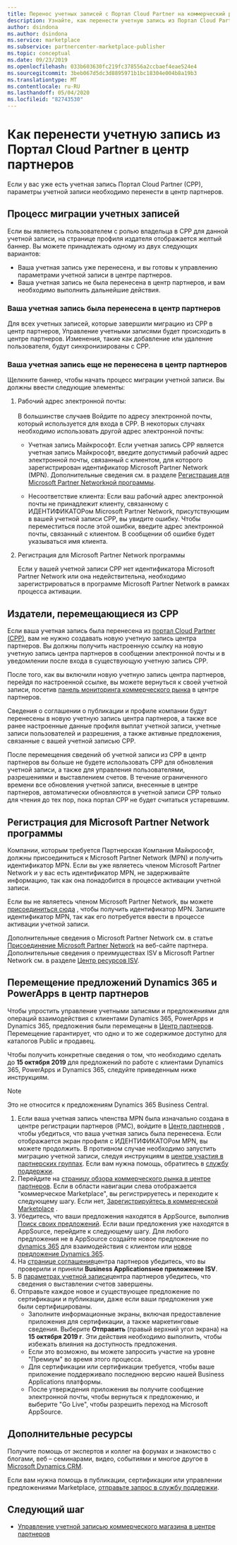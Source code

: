 ```yaml
---
title: Перенос учетных записей с Портал Cloud Partner на коммерческий рынок Майкрософт
description: Узнайте, как перенести учетную запись из Портал Cloud Partner в центр партнеров в коммерческом магазине Майкрософт для Azure.
author: dsindona
ms.author: dsindona
ms.service: marketplace
ms.subservice: partnercenter-marketplace-publisher
ms.topic: conceptual
ms.date: 09/23/2019
ms.openlocfilehash: 033b603630fc219fc378556a2ccbaef4eae524e4
ms.sourcegitcommit: 3beb067d5dc3d8895971b1bc18304e004b8a19b3
ms.translationtype: MT
ms.contentlocale: ru-RU
ms.lasthandoff: 05/04/2020
ms.locfileid: "82743530"
---
```

# <a name="how-to-migrate-your-account-from-cloud-partner-portal-to-partner-center"></a>Как перенести учетную запись из Портал Cloud Partner в центр партнеров

Если у вас уже есть учетная запись Портал Cloud Partner (CPP), параметры учетной записи необходимо перенести в центр партнеров.

## <a name="account-migration-process"></a>Процесс миграции учетных записей

Если вы являетесь пользователем с ролью владельца в CPP для данной учетной записи, на странице профиля издателя отображается желтый баннер. Вы можете принадлежать одному из двух следующих вариантов:

- Ваша учетная запись уже перенесена, и вы готовы к управлению параметрами учетной записи в центре партнеров.
- Ваша учетная запись не была перенесена в центр партнеров, и вам необходимо выполнить дальнейшие действия.

### <a name="your-account-has-been-migrated-to-partner-center"></a>Ваша учетная запись была перенесена в центр партнеров

Для всех учетных записей, которые завершили миграцию из CPP в центр партнеров, Управление учетными записями будет происходить в центре партнеров. Изменения, такие как добавление или удаление пользователя, будут синхронизированы с CPP.

### <a name="you-have-not-yet-migrated-your-account-to-partner-center"></a>Ваша учетная запись еще не перенесена в центр партнеров

Щелкните баннер, чтобы начать процесс миграции учетной записи. Вы должны ввести следующие элементы:

1. Рабочий адрес электронной почты: <br> <br> В большинстве случаев Войдите по адресу электронной почты, который используется для входа в CPP. В некоторых случаях необходимо использовать другой адрес электронной почты:

    * Учетная запись Майкрософт. Если учетная запись CPP является учетная запись Майкрософт, введите допустимый рабочий адрес электронной почты, связанный с клиентом, для которого зарегистрирован идентификатор Microsoft Partner Network (MPN). Дополнительные сведения см. в разделе [Регистрация для Microsoft Partner Networkной программы](#sign-up-for-microsoft-partner-network-program).

    * Несоответствие клиента: Если ваш рабочий адрес электронной почты не принадлежит клиенту, связанному с ИДЕНТИФИКАТОРом Microsoft Partner Network, присутствующим в вашей учетной записи CPP, вы увидите ошибку. Чтобы переместиться после этой ошибки, введите адрес электронной почты, связанный с клиентом. В сообщении об ошибке будет указываться имя клиента.

2. Регистрация для Microsoft Partner Network программы

    Если у вашей учетной записи CPP нет идентификатора Microsoft Partner Network или она недействительна, необходимо зарегистрироваться в программе Microsoft Partner Network в рамках процесса активации.

## <a name="publishers-moving-from-cpp"></a>Издатели, перемещающиеся из CPP

Если ваша учетная запись была перенесена из [портал Cloud Partner (CPP)](https://cloudpartner.azure.com), вам не нужно создавать новую учетную запись центра партнеров. Вы должны получить настроенную ссылку на новую учетную запись центра партнеров в сообщении электронной почты и в уведомлении после входа в существующую учетную запись CPP.

После того, как вы включили новую учетную запись центра партнеров, перейдя по настроенной ссылке, вы можете вернуться к своей учетной записи, посетив [панель мониторинга коммерческого рынка](https://partner.microsoft.com/dashboard/commercial-marketplace/overview) в центре партнеров.

Сведения о соглашении о публикации и профиле компании будут перенесены в новую учетную запись центра партнеров, а также все ранее настроенные данные профиля выплат учетной записи, учетные записи пользователей и разрешения, а также активные предложения, связанные с вашей учетной записью CPP.

После перемещения сведений об учетной записи из CPP в центр партнеров вы больше не будете использовать CPP для обновления учетной записи, а также для управления пользователями, разрешениями и выставлением счетов. В течение ограниченного времени все обновления учетной записи, внесенные в центре партнеров, автоматически обновляются в учетной записи CPP только для чтения до тех пор, пока портал CPP не будет считаться устаревшим.

## <a name="sign-up-for-microsoft-partner-network-program"></a>Регистрация для Microsoft Partner Network программы

Компании, которым требуется Партнерская Компания Майкрософт, должны присоединиться к Microsoft Partner Network (MPN) и получить идентификатор MPN. Если вы уже являетесь членом Microsoft Partner Network и у вас есть идентификатор MPN, не задерживайте информацию, так как она понадобится в процессе активации учетной записи.  

Если вы не являетесь членом Microsoft Partner Network, вы можете [присоединиться сюда](https://signup.microsoft.com/signup?sku=StoreForBusinessIW&origin=partnerdashboard&culture=en-us&ru=https://partner.microsoft.com/dashboard/account/v3/xpu/onboard?ru=/dashboard/account/v3/enrollment/companyprofile/basicpartnernetwork/new) , чтобы получить идентификатор MPN. Запишите идентификатор MPN, так как его потребуется ввести в процессе активации учетной записи.

Дополнительные сведения о Microsoft Partner Network см. в статье [Присоединение Microsoft Partner Network](https://partner.microsoft.com/en-US/membership) на веб-сайте партнера. Дополнительные сведения о преимуществах ISV в Microsoft Partner Network см. в разделе [Центр ресурсов ISV](https://partner.microsoft.com/isv-resource-hub).  

## <a name="move-dynamics-365-and-powerapps-offers-to-partner-center"></a>Перемещение предложений Dynamics 365 и PowerApps в центр партнеров

Чтобы упростить управление учетными записями и предложениями для операций взаимодействия с клиентами Dynamics 365, PowerApps и Dynamics 365, предложения были перемещены в [Центр партнеров](https://partner.microsoft.com/). Перемещение гарантирует, что одно и то же содержимое доступно для каталогов Public и продавец.

Чтобы получить конкретные сведения о том, что необходимо сделать до **15 октября 2019** для предложений по работе с клиентами Dynamics 365, PowerApps и Dynamics 365, следуйте приведенным ниже инструкциям.

> [!NOTE]
> Это не относится к предложениям Dynamics 365 Business Central.  

1. Если ваша учетная запись членства MPN была изначально создана в центре регистрации партнеров (PMC), войдите в [Центр партнеров](https://partner.microsoft.com/pcv/accountsettings/connectedpartnerprofile) , чтобы убедиться, что ваша учетная запись была перенесена. Если отображается экран профиля с ИДЕНТИФИКАТОРом MPN, вы можете продолжить. В противном случае необходимо запустить миграцию учетной записи, следуя инструкциям в [центре участия в партнерских группах](https://partners.microsoft.com/partnerprogram/Welcome.aspx). Если вам нужна помощь, обратитесь в [службу поддержки](https://partner.microsoft.com/support?issueid=100-0077).
2. Перейдите на [страницу обзора коммерческого рынка в центре партнеров](https://partner.microsoft.com/dashboard/commercial-marketplace/overview). Если в области навигации слева отображается "коммерческое Marketplace", вы регистрируетесь и переходите к следующему шагу. Если нет, [Зарегистрируйтесь в коммерческой Marketplace](https://partner.microsoft.com/dashboard/account/v3/enrollment/introduction/partnership) .
3. Убедитесь, что ваши предложения находятся в AppSource, выполнив [Поиск своих предложений](https://appsource.microsoft.com/). Если ваши предложения уже находятся в AppSource, перейдите к следующему шагу. Для любого предложения не в AppSource создайте новое предложение по [dynamics 365](create-new-customer-engagement-offer.md) для взаимодействия с клиентом или [новое предложение Dynamics 365](create-new-operations-offer.md).
4. На [странице соглашения](https://partner.microsoft.com/dashboard/account/agreements)центра партнеров убедитесь, что вы проверили и приняли **Business Applicationsное приложение ISV**.
5. В [параметрах учетной записи](https://partner.microsoft.com/dashboard/account/v3/accountsettings/billingprofile)центра партнеров убедитесь, что сведения о выставлении счетов завершены.
6. Отправьте каждое новое и существующее предложение по сертификации и публикации, даже если ваши предложения уже были сертифицированы.
    * Заполните информационные экраны, включая предоставление приложения для сертификации, а также маркетинговые сведения. Выберите **Отправить** (правый верхний угол экрана) на **15 октября 2019 г**. Эти действия необходимо выполнить, чтобы избежать влияния на доступность предложения.
    * Если это возможно, вы можете запросить участие на уровне "Премиум" во время этого процесса.
    * Для сертификации или сертификации требуется, чтобы ваше приложение поддерживало последнюю версию нашей Business Applications платформы.
    * После утверждения приложения вы получите сообщение электронной почты, чтобы вернуться к предложению, и выберите "Go Live", чтобы разрешить переход на Microsoft AppSource.

## <a name="additional-resources"></a>Дополнительные ресурсы

Получите помощь от экспертов и коллег на форумах и знакомство с блогами, веб – семинарами, видео, событиями и многое другое в [Microsoft Dynamics CRM](https://community.dynamics.com/crm?wa=wsignin1.0).

Если вам нужна помощь в публикации, сертификации или управлении предложениями Marketplace, [отправьте запрос в службу поддержки](https://partner.microsoft.com/support/v2/?stage=1).

## <a name="next-step"></a>Следующий шаг

- [Управление учетной записью коммерческого магазина в центре партнеров](./manage-account.md)
